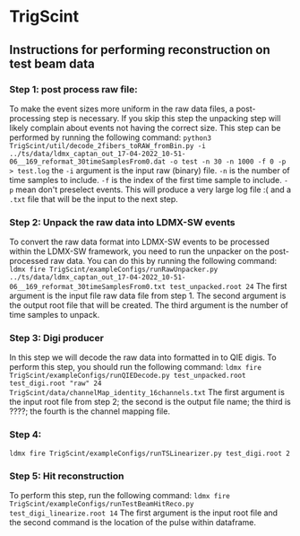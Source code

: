 # TrigScint


## Instructions for performing reconstruction on test beam data

### Step 1: post process raw file:
To make the event sizes more uniform in the raw data files, a post-processing step is necessary.  If you skip this step
the unpacking step will likely complain about events not having the correct size.  This step can be performed by running
the following command:
`python3 TrigScint/util/decode_2fibers_toRAW_fromBin.py -i ../ts/data/ldmx_captan_out_17-04-2022_10-51-06__169_reformat_30timeSamplesFrom0.dat -o test -n 30 -n 1000 -f 0 -p > test.log`
the `-i` argument is the input raw (binary) file.  `-n` is the number of time samples to include.  `-f` is the index of the first time sample to include.
`-p` mean don't preselect events.  This will produce a very large log file :( and a `.txt` file that will be the input to the
next step.  
### Step 2:  Unpack the raw data into LDMX-SW events
To convert the raw data format into LDMX-SW events to be processed within the LDMX-SW framework, you need to run the
unpacker on the post-processed raw data.  You can do this by running the following command:
`ldmx fire TrigScint/exampleConfigs/runRawUnpacker.py ../ts/data/ldmx_captan_out_17-04-2022_10-51-06__169_reformat_30timeSamplesFrom0.txt test_unpacked.root 24`
The first argument is the input file raw data file from step 1.  The second argument is the output root file that will be
created.  The third argument is the number of time samples to unpack. 
### Step 3: Digi producer
In this step we will decode the raw data into formatted in to QIE digis.  To perform this step, you should
run the following command: 
`ldmx fire TrigScint/exampleConfigs/runQIEDecode.py test_unpacked.root test_digi.root "raw" 24 TrigScint/data/channelMap_identity_16channels.txt`
The first argument is the input root file from step 2; the second is the output file name; the third is ????; the fourth
is the channel mapping file. 
### Step 4:  
`ldmx fire TrigScint/exampleConfigs/runTSLinearizer.py test_digi.root 2`
### Step 5: Hit reconstruction
To perform this step, run the following command: 
`ldmx fire TrigScint/exampleConfigs/runTestBeamHitReco.py test_digi_linearize.root 14`
The first argument is the input root file and the second command is the location of the pulse within dataframe.  

